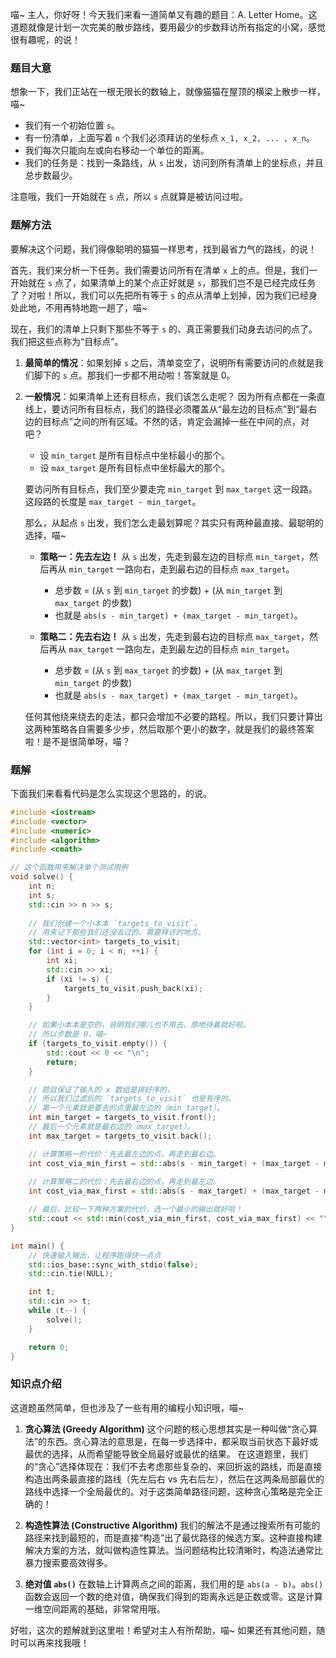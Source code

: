 喵~ 主人，你好呀！今天我们来看一道简单又有趣的题目：A. Letter Home。这道题就像是计划一次完美的散步路线，要用最少的步数拜访所有指定的小窝，感觉很有趣呢，的说！

### 题目大意

想象一下，我们正站在一根无限长的数轴上，就像猫猫在屋顶的横梁上散步一样，喵~

*   我们有一个初始位置 `s`。
*   有一份清单，上面写着 `n` 个我们必须拜访的坐标点 `x_1, x_2, ... , x_n`。
*   我们每次只能向左或向右移动一个单位的距离。
*   我们的任务是：找到一条路线，从 `s` 出发，访问到所有清单上的坐标点，并且总步数最少。

注意哦，我们一开始就在 `s` 点，所以 `s` 点就算是被访问过啦。

### 题解方法

要解决这个问题，我们得像聪明的猫猫一样思考，找到最省力气的路线，的说！

首先，我们来分析一下任务。我们需要访问所有在清单 `x` 上的点。但是，我们一开始就在 `s` 点了，如果清单上的某个点正好就是 `s`，那我们岂不是已经完成任务了？对啦！所以，我们可以先把所有等于 `s` 的点从清单上划掉，因为我们已经身处此地，不用再特地跑一趟了，喵~

现在，我们的清单上只剩下那些不等于 `s` 的、真正需要我们动身去访问的点了。我们把这些点称为“目标点”。

1.  **最简单的情况**：如果划掉 `s` 之后，清单变空了，说明所有需要访问的点就是我们脚下的 `s` 点。那我们一步都不用动啦！答案就是 0。

2.  **一般情况**：如果清单上还有目标点，我们该怎么走呢？
    因为所有点都在一条直线上，要访问所有目标点，我们的路径必须覆盖从“最左边的目标点”到“最右边的目标点”之间的所有区域。不然的话，肯定会漏掉一些在中间的点，对吧？

    *   设 `min_target` 是所有目标点中坐标最小的那个。
    *   设 `max_target` 是所有目标点中坐标最大的那个。

    要访问所有目标点，我们至少要走完 `min_target` 到 `max_target` 这一段路。这段路的长度是 `max_target - min_target`。

    那么，从起点 `s` 出发，我们怎么走最划算呢？其实只有两种最直接、最聪明的选择，喵~

    *   **策略一：先去左边！** 从 `s` 出发，先走到最左边的目标点 `min_target`，然后再从 `min_target` 一路向右，走到最右边的目标点 `max_target`。
        *   总步数 = (从 `s` 到 `min_target` 的步数) + (从 `min_target` 到 `max_target` 的步数)
        *   也就是 `abs(s - min_target) + (max_target - min_target)`。

    *   **策略二：先去右边！** 从 `s` 出发，先走到最右边的目标点 `max_target`，然后再从 `max_target` 一路向左，走到最左边的目标点 `min_target`。
        *   总步数 = (从 `s` 到 `max_target` 的步数) + (从 `max_target` 到 `min_target` 的步数)
        *   也就是 `abs(s - max_target) + (max_target - min_target)`。

    任何其他绕来绕去的走法，都只会增加不必要的路程。所以，我们只要计算出这两种策略各自需要多少步，然后取那个更小的数字，就是我们的最终答案啦！是不是很简单呀，喵？

### 题解

下面我们来看看代码是怎么实现这个思路的，的说。

```cpp
#include <iostream>
#include <vector>
#include <numeric>
#include <algorithm>
#include <cmath>

// 这个函数用来解决单个测试用例
void solve() {
    int n;
    int s;
    std::cin >> n >> s;
    
    // 我们创建一个小本本 `targets_to_visit`，
    // 用来记下那些我们还没去过的、需要拜访的地方。
    std::vector<int> targets_to_visit;
    for (int i = 0; i < n; ++i) {
        int xi;
        std::cin >> xi;
        if (xi != s) {
            targets_to_visit.push_back(xi);
        }
    }

    // 如果小本本是空的，说明我们哪儿也不用去，原地待着就好啦。
    // 所以步数是 0，喵~
    if (targets_to_visit.empty()) {
        std::cout << 0 << "\n";
        return;
    }

    // 题目保证了输入的 x 数组是排好序的，
    // 所以我们过滤后的 `targets_to_visit` 也是有序的。
    // 第一个元素就是要去的点里最左边的（min_target）。
    int min_target = targets_to_visit.front();
    // 最后一个元素就是最右边的（max_target）。
    int max_target = targets_to_visit.back();

    // 计算策略一的代价：先去最左边的点，再走到最右边。
    int cost_via_min_first = std::abs(s - min_target) + (max_target - min_target);
    
    // 计算策略二的代价：先去最右边的点，再走到最左边。
    int cost_via_max_first = std::abs(s - max_target) + (max_target - min_target);

    // 最后，比较一下两种方案的代价，选一个最小的输出就好啦！
    std::cout << std::min(cost_via_min_first, cost_via_max_first) << "\n";
}

int main() {
    // 快速输入输出，让程序跑得快一点点
    std::ios_base::sync_with_stdio(false);
    std::cin.tie(NULL);

    int t;
    std::cin >> t;
    while (t--) {
        solve();
    }

    return 0;
}
```

### 知识点介绍

这道题虽然简单，但也涉及了一些有用的编程小知识哦，喵~

1.  **贪心算法 (Greedy Algorithm)**
    这个问题的核心思想其实是一种叫做“贪心算法”的东西。贪心算法的意思是，在每一步选择中，都采取当前状态下最好或最优的选择，从而希望能导致全局最好或最优的结果。
    在这道题里，我们的“贪心”选择体现在：我们不去考虑那些复杂的、来回折返的路线，而是直接构造出两条最直接的路线（先左后右 vs 先右后左），然后在这两条局部最优的路线中选择一个全局最优的。对于这类简单路径问题，这种贪心策略是完全正确的！

2.  **构造性算法 (Constructive Algorithm)**
    我们的解法不是通过搜索所有可能的路径来找到最短的，而是直接“构造”出了最优路径的候选方案。这种直接构建解决方案的方法，就叫做构造性算法。当问题结构比较清晰时，构造法通常比暴力搜索要高效得多。

3.  **绝对值 `abs()`**
    在数轴上计算两点之间的距离，我们用的是 `abs(a - b)`。`abs()` 函数会返回一个数的绝对值，确保我们得到的距离永远是正数或零。这是计算一维空间距离的基础，非常常用哦。

好啦，这次的题解就到这里啦！希望对主人有所帮助，喵~ 如果还有其他问题，随时可以再来找我哦！
